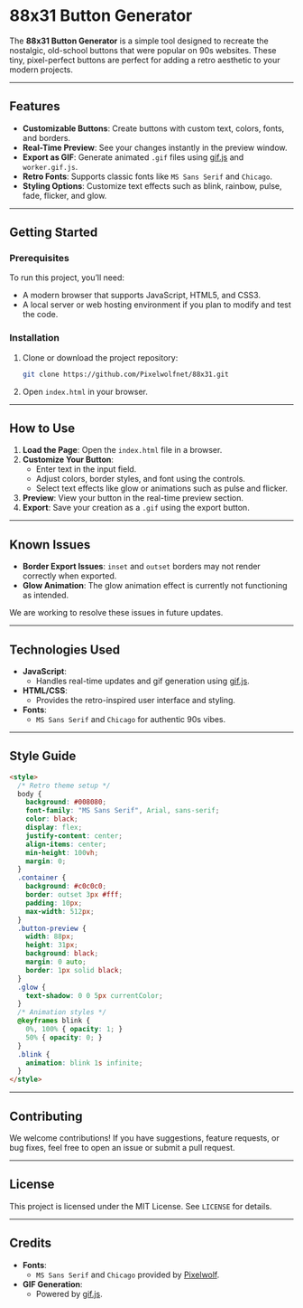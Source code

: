 # 88x31 Button Generator

The **88x31 Button Generator** is a simple tool designed to recreate the nostalgic, old-school buttons that were popular on 90s websites. These tiny, pixel-perfect buttons are perfect for adding a retro aesthetic to your modern projects.

---

## Features

- **Customizable Buttons**: Create buttons with custom text, colors, fonts, and borders.
- **Real-Time Preview**: See your changes instantly in the preview window.
- **Export as GIF**: Generate animated `.gif` files using [gif.js](https://github.com/jnordberg/gif.js) and `worker.gif.js`.
- **Retro Fonts**: Supports classic fonts like `MS Sans Serif` and `Chicago`.
- **Styling Options**: Customize text effects such as blink, rainbow, pulse, fade, flicker, and glow.

---

## Getting Started

### Prerequisites

To run this project, you’ll need:
- A modern browser that supports JavaScript, HTML5, and CSS3.
- A local server or web hosting environment if you plan to modify and test the code.

### Installation

1. Clone or download the project repository:
   ```bash
   git clone https://github.com/Pixelwolfnet/88x31.git
   ```
2. Open `index.html` in your browser.

---

## How to Use

1. **Load the Page**: Open the `index.html` file in a browser.
2. **Customize Your Button**:
   - Enter text in the input field.
   - Adjust colors, border styles, and font using the controls.
   - Select text effects like glow or animations such as pulse and flicker.
3. **Preview**: View your button in the real-time preview section.
4. **Export**: Save your creation as a `.gif` using the export button.

---

## Known Issues

- **Border Export Issues**: `inset` and `outset` borders may not render correctly when exported.
- **Glow Animation**: The glow animation effect is currently not functioning as intended.

We are working to resolve these issues in future updates.

---

## Technologies Used

- **JavaScript**:
  - Handles real-time updates and gif generation using [gif.js](https://github.com/jnordberg/gif.js).
- **HTML/CSS**:
  - Provides the retro-inspired user interface and styling.
- **Fonts**:
  - `MS Sans Serif` and `Chicago` for authentic 90s vibes.

---

## Style Guide

```html
<style>
  /* Retro theme setup */
  body {
    background: #008080;
    font-family: "MS Sans Serif", Arial, sans-serif;
    color: black;
    display: flex;
    justify-content: center;
    align-items: center;
    min-height: 100vh;
    margin: 0;
  }
  .container {
    background: #c0c0c0;
    border: outset 3px #fff;
    padding: 10px;
    max-width: 512px;
  }
  .button-preview {
    width: 88px;
    height: 31px;
    background: black;
    margin: 0 auto;
    border: 1px solid black;
  }
  .glow {
    text-shadow: 0 0 5px currentColor;
  }
  /* Animation styles */
  @keyframes blink {
    0%, 100% { opacity: 1; }
    50% { opacity: 0; }
  }
  .blink {
    animation: blink 1s infinite;
  }
</style>
```

---

## Contributing

We welcome contributions! If you have suggestions, feature requests, or bug fixes, feel free to open an issue or submit a pull request.

---

## License

This project is licensed under the MIT License. See `LICENSE` for details.

---

## Credits

- **Fonts**:
  - `MS Sans Serif` and `Chicago` provided by [Pixelwolf](https://pixelwolf.net/fonts/).
- **GIF Generation**:
  - Powered by [gif.js](https://github.com/jnordberg/gif.js).
